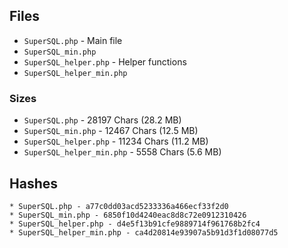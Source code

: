 ## Files

* `SuperSQL.php` - Main file
* `SuperSQL_min.php`
* `SuperSQL_helper.php` - Helper functions
* `SuperSQL_helper_min.php`

### Sizes

* `SuperSQL.php` - 28197 Chars (28.2 MB)
* `SuperSQL_min.php` - 12467 Chars (12.5 MB)
* `SuperSQL_helper.php` - 11234 Chars (11.2 MB)
* `SuperSQL_helper_min.php` - 5558 Chars (5.6 MB)

## Hashes

```
* SuperSQL.php - a77c0dd03acd5233336a466ecf33f2d0
* SuperSQL_min.php - 6850f10d4240eac8d8c72e0912310426
* SuperSQL_helper.php - d4e5f13b91cfe9889714f961768b2fc4
* SuperSQL_helper_min.php - ca4d20814e93907a5b91d3f1d08077d5
```
